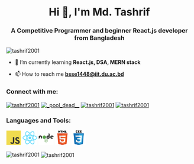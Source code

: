 <h1 align="center">Hi 👋, I'm Md. Tashrif</h1>
<h3 align="center">A Competitive Programmer and beginner React.js developer from Bangladesh</h3>

<p align="left"> <img src="https://komarev.com/ghpvc/?username=saimon4u&label=Profile%20views&color=0e75b6&style=flat" alt="tashrif2001" /> </p>

- 🌱 I’m currently learning **React.js, DSA, MERN stack**

- 📫 How to reach me **bsse1448@iit.du.ac.bd**

<h3 align="left">Connect with me:</h3>
<p align="left">
<a href="https://www.facebook.com/tashrif.pro.9041" target="blank"><img align="center" src="https://raw.githubusercontent.com/rahuldkjain/github-profile-readme-generator/master/src/images/icons/Social/facebook.svg" alt="tashrif2001" height="30" width="40" /></a>
<a href="https://www.instagram.com/_pool_dead__/" target="blank"><img align="center" src="https://raw.githubusercontent.com/rahuldkjain/github-profile-readme-generator/master/src/images/icons/Social/instagram.svg" alt="_pool_dead__" height="30" width="40" /></a>
<a href="https://codeforces.com/profile/Tashrif2001" target="blank"><img align="center" src="https://raw.githubusercontent.com/rahuldkjain/github-profile-readme-generator/master/src/images/icons/Social/codeforces.svg" alt="tashrif2001" height="30" width="40" /></a>
<a href="https://leetcode.com/Tashrif2001/" target="blank"><img align="center" src="https://raw.githubusercontent.com/rahuldkjain/github-profile-readme-generator/master/src/images/icons/Social/leet-code.svg" alt="tashrif2001" height="30" width="40" /></a>
</p>

<h3 align="left">Languages and Tools:</h3>
<p align="left">
   <img src="https://raw.githubusercontent.com/devicons/devicon/master/icons/javascript/javascript-original.svg" alt="javascript" width="40" height="40"/>
   <img src="https://raw.githubusercontent.com/devicons/devicon/master/icons/react/react-original.svg" alt="react" width="40" height="40"/>
   <img src="https://raw.githubusercontent.com/devicons/devicon/master/icons/nodejs/nodejs-original-wordmark.svg" alt="nodejs" width="40" height="40"/>
   <img src="https://raw.githubusercontent.com/devicons/devicon/master/icons/html5/html5-original-wordmark.svg" alt="html5" width="40" height="40"/>
   <img src="https://raw.githubusercontent.com/devicons/devicon/master/icons/css3/css3-original-wordmark.svg" alt="css3" width="40" height="40"/>
   
</p>

<p><img align="left" src="https://github-readme-stats.vercel.app/api/top-langs?username=Tashrif2001&show_icons=true&locale=en&layout=compact" alt="tashrif2001" /></p>

<p>&nbsp;<img align="center" src="https://github-readme-stats.vercel.app/api?username=Tashrif2001&show_icons=true&locale=en" alt="tashrif2001" /></p>
